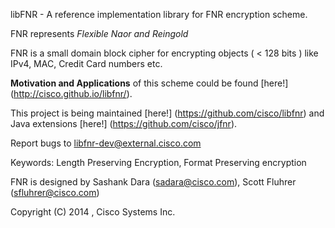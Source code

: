 
  libFNR - A reference implementation library for FNR encryption scheme.

  FNR represents *Flexible Naor and Reingold* 

  FNR is a small domain block cipher for encrypting
    objects ( < 128 bits ) like IPv4, MAC, Credit Card numbers etc.

  **Motivation and Applications** of this scheme could be found [here!]
	(http://cisco.github.io/libfnr/).

  This project is being maintained [here!] (https://github.com/cisco/libfnr) and Java extensions [here!] (https://github.com/cisco/jfnr).

  Report bugs to <libfnr-dev@external.cisco.com>

  Keywords: Length Preserving Encryption, Format Preserving encryption

  FNR is designed by 
      Sashank Dara  (sadara@cisco.com), 
      Scott Fluhrer (sfluhrer@cisco.com)

  Copyright (C) 2014 , Cisco Systems Inc.

